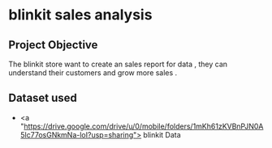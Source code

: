 # blinkit sales analysis 
## Project Objective
The blinkit store want to create an sales report for data , they can understand their customers and grow more sales .

## Dataset used
- <a "https://drive.google.com/drive/u/0/mobile/folders/1mKh61zKVBnPJN0A5lc77osGNkmNa-loI?usp=sharing"> blinkit Data </a>


